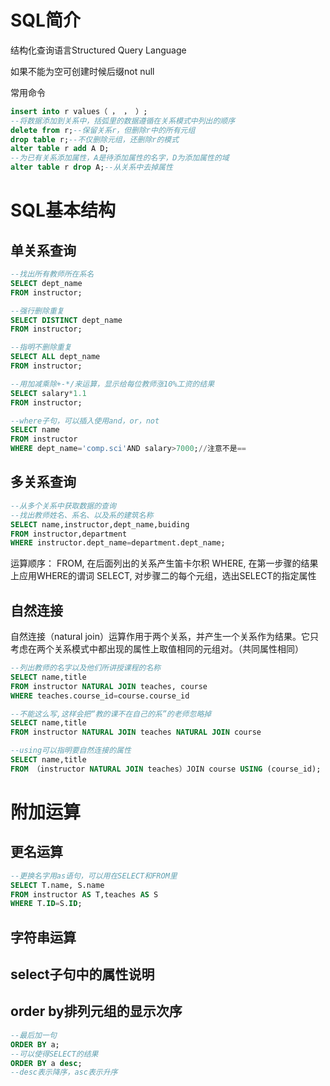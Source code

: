 # SQL简介

结构化查询语言Structured Query Language

如果不能为空可创建时候后缀not null

常用命令
```sql
insert into r values（ ， ， ）;
--将数据添加到关系中，括弧里的数据遵循在关系模式中列出的顺序
delete from r;--保留关系r，但删除r中的所有元组
drop table r;--不仅删除元组，还删除r的模式
alter table r add A D;
--为已有关系添加属性，A是待添加属性的名字，D为添加属性的域
alter table r drop A;--从关系中去掉属性
```

# SQL基本结构
## 单关系查询

```sql
--找出所有教师所在系名
SELECT dept_name
FROM instructor;

--强行删除重复
SELECT DISTINCT dept_name
FROM instructor;

--指明不删除重复
SELECT ALL dept_name
FROM instructor;

--用加减乘除+-*/来运算，显示给每位教师涨10%工资的结果
SELECT salary*1.1
FROM instructor;

--where子句，可以插入使用and，or，not
SELECT name
FROM instructor
WHERE dept_name='comp.sci'AND salary>7000;//注意不是==
```

## 多关系查询
```sql
--从多个关系中获取数据的查询
--找出教师姓名、系名、以及系的建筑名称
SELECT name,instructor,dept_name,buiding
FROM instructor,department
WHERE instructor.dept_name=department.dept_name;
```
运算顺序：
FROM, 在后面列出的关系产生笛卡尔积
WHERE, 在第一步骤的结果上应用WHERE的谓词
SELECT, 对步骤二的每个元组，选出SELECT的指定属性

## 自然连接
自然连接（natural join）运算作用于两个关系，并产生一个关系作为结果。它只考虑在两个关系模式中都出现的属性上取值相同的元组对。（共同属性相同）
```sql
--列出教师的名字以及他们所讲授课程的名称
SELECT name,title
FROM instructor NATURAL JOIN teaches, course
WHERE teaches.course_id=course.course_id

--不能这么写,这样会把“教的课不在自己的系”的老师忽略掉
SELECT name,title
FROM instructor NATURAL JOIN teaches NATURAL JOIN course

--using可以指明要自然连接的属性
SELECT name,title
FROM （instructor NATURAL JOIN teaches）JOIN course USING (course_id);
```

# 附加运算
## 更名运算
```sql
--更换名字用as语句，可以用在SELECT和FROM里
SELECT T.name, S.name
FROM instructor AS T,teaches AS S
WHERE T.ID=S.ID;
```
## 字符串运算
## select子句中的属性说明
## order by排列元组的显示次序
```sql
--最后加一句
ORDER BY a;
--可以使得SELECT的结果
ORDER BY a desc;
--desc表示降序，asc表示升序
```

